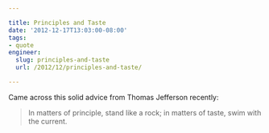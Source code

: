 ```yaml
---

title: Principles and Taste
date: '2012-12-17T13:03:00-08:00'
tags:
- quote
engineer:
  slug: principles-and-taste
  url: /2012/12/principles-and-taste/

---
```


Came across this solid advice from Thomas Jefferson recently:

> In matters of principle, stand like a rock; in matters of taste, swim with the current.
